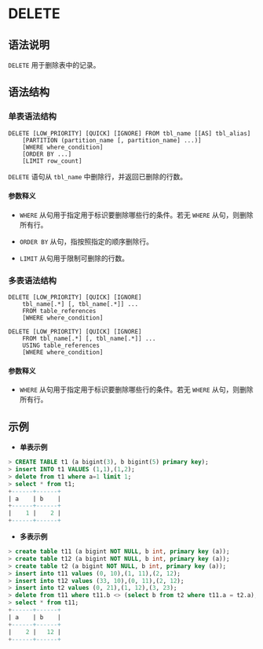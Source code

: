 # **DELETE**

## **语法说明**

`DELETE` 用于删除表中的记录。

## **语法结构**

### **单表语法结构**

```
DELETE [LOW_PRIORITY] [QUICK] [IGNORE] FROM tbl_name [[AS] tbl_alias]
    [PARTITION (partition_name [, partition_name] ...)]
    [WHERE where_condition]
    [ORDER BY ...]
    [LIMIT row_count]
```

`DELETE` 语句从 `tbl_name` 中删除行，并返回已删除的行数。

#### 参数释义

- `WHERE` 从句用于指定用于标识要删除哪些行的条件。若无 `WHERE` 从句，则删除所有行。

- `ORDER BY` 从句，指按照指定的顺序删除行。

- `LIMIT` 从句用于限制可删除的行数。

### **多表语法结构**

```
DELETE [LOW_PRIORITY] [QUICK] [IGNORE]
    tbl_name[.*] [, tbl_name[.*]] ...
    FROM table_references
    [WHERE where_condition]
```

```
DELETE [LOW_PRIORITY] [QUICK] [IGNORE]
    FROM tbl_name[.*] [, tbl_name[.*]] ...
    USING table_references
    [WHERE where_condition]
```

#### 参数释义

- `WHERE` 从句用于指定用于标识要删除哪些行的条件。若无 `WHERE` 从句，则删除所有行。

## **示例**

- **单表示例**

```sql
> CREATE TABLE t1 (a bigint(3), b bigint(5) primary key);
> insert INTO t1 VALUES (1,1),(1,2);
> delete from t1 where a=1 limit 1;
> select * from t1;
+------+------+
| a    | b    |
+------+------+
|    1 |    2 |
+------+------+
```

- **多表示例**

```sql
> create table t11 (a bigint NOT NULL, b int, primary key (a));
> create table t12 (a bigint NOT NULL, b int, primary key (a));
> create table t2 (a bigint NOT NULL, b int, primary key (a));
> insert into t11 values (0, 10),(1, 11),(2, 12);
> insert into t12 values (33, 10),(0, 11),(2, 12);
> insert into t2 values (0, 21),(1, 12),(3, 23);
> delete from t11 where t11.b <> (select b from t2 where t11.a = t2.a);
> select * from t11;
+------+------+
| a    | b    |
+------+------+
|    2 |   12 |
+------+------+
```
